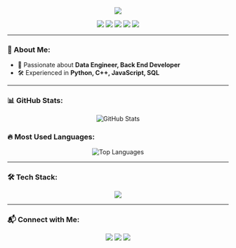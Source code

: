 <div align="center">
  <img 
    src="https://readme-typing-svg.herokuapp.com?font=Pacifico&size=40&duration=3000&pause=1000&center=true&vCenter=true&width=600&height=80&lines=Hi!+I'm+Rifal+%F0%9F%91%8B;Welcome+to+My+Github+Profile;"/>
</div>

<p align="center">
  <img src="https://img.shields.io/badge/Coding-0A66C2?style=for-the-badge&logo=codecrafters&logoColor=white" />
  <img src="https://img.shields.io/badge/Watching%20Anime-FF9E0F?style=for-the-badge&logo=Crunchyroll&logoColor=white" />
  <img src="https://img.shields.io/badge/Playing%20Games-9146FF?style=for-the-badge&logo=steam&logoColor=white" />
  <img src="https://img.shields.io/badge/Listening%20to%20Music-1DB954?style=for-the-badge&logo=spotify&logoColor=white" />
  <img src="https://img.shields.io/badge/Keep%20Learning-FFD700?style=for-the-badge&logo=bookstack&logoColor=black" />
</p>

---

### 🌟 About Me:  
- 🎯 Passionate about **Data Engineer, Back End Developer**    
- 🛠️ Experienced in **Python, C++, JavaScript, SQL**  

---

### 📊 GitHub Stats:
<p align="center">
  <img src="https://github-readme-stats-wheat-ten-97.vercel.app/api?username=lleenx&show_icons=true&theme=nightowl" alt="GitHub Stats" />
</p>

### 🔥 Most Used Languages:
<p align="center">
  <img src="https://github-readme-stats-wheat-ten-97.vercel.app/api/top-langs/?username=lleenx&layout=compact&theme=nightowl" alt="Top Languages" />
</p>

---

### 🛠️ Tech Stack:
<p align="center">
  <img src="https://skillicons.dev/icons?i=python,tensorflow,html,css,js,bootstrap,php,mysql,c" />
</p>

---

### 📬 Connect with Me:
<p align="center">
  <a href="https://linkedin.com/in/rifalariya"><img src="https://img.shields.io/badge/LinkedIn-blue?style=for-the-badge&logo=linkedin&logoColor=white" /></a>
  <a href="mailto:rifalariya13@gmail.com"><img src="https://img.shields.io/badge/Email-red?style=for-the-badge&logo=gmail&logoColor=white" /></a>
  <a href="https://github.com/lleenx"><img src="https://img.shields.io/badge/GitHub-black?style=for-the-badge&logo=github&logoColor=white" /></a>
</p>

